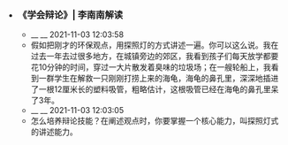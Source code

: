 - ### 《学会辩论》| 李南南解读
    - __ __ 2021-11-03 12:03:58
    - 假如把刚才的环保观点，用探照灯的方式讲述一遍。你可以这么说。我在过去一年去过很多地方，在城镇旁边的郊区，我看到孩子们每天放学都要花10分钟的时间，穿过一大片散发着臭味的垃圾场；在一艘轮船上，我看到一群学生在解救一只刚刚打捞上来的海龟，海龟的鼻孔里，深深地插进了一根12厘米长的塑料吸管，粗略估计，这根吸管已经在海龟的鼻孔里呆了3年。
    - __ __ 2021-11-03 12:03:05
    - 怎么培养辩论技能？在阐述观点时，你要掌握一个核心能力，叫探照灯式的讲述能力。
